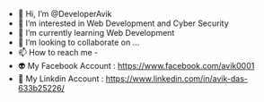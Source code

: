 - 👋 Hi, I’m @DeveloperAvik
- 👀 I’m interested in Web Development and Cyber Security
- 🌱 I’m currently learning Web Development
- 💞️ I’m looking to collaborate on ...
- 📫 How to reach me - 
- 👽 My Facebook Account : https://www.facebook.com/avik0001
- 👻 My Linkdin Account : https://www.linkedin.com/in/avik-das-633b25226/

<!---
DeveloperAvik/DeveloperAvik is a ✨ special ✨ repository because its `README.md` (this file) appears on your GitHub profile.
You can click the Preview link to take a look at your changes.
--->
